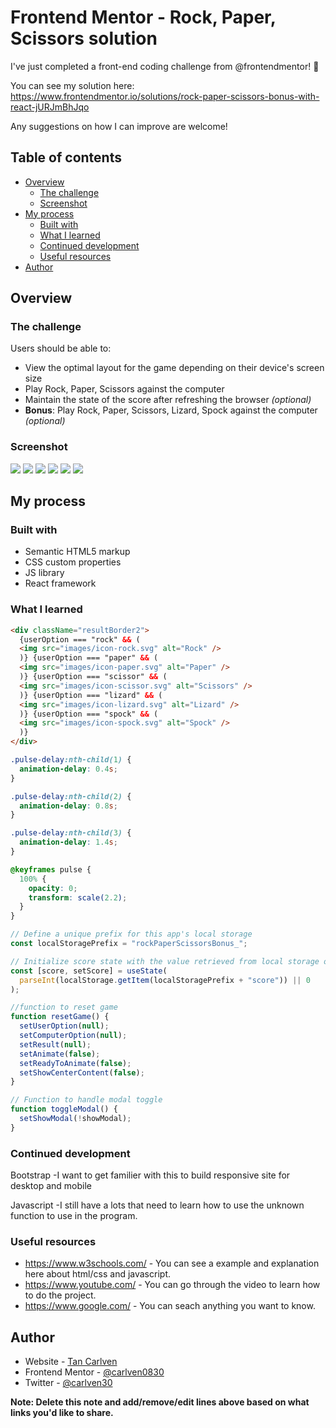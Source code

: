 # Frontend Mentor - Rock, Paper, Scissors solution

I've just completed a front-end coding challenge from @frontendmentor! 🎉

You can see my solution here: https://www.frontendmentor.io/solutions/rock-paper-scissors-bonus-with-react-jURJmBhJqo

Any suggestions on how I can improve are welcome!

## Table of contents

- [Overview](#overview)
  - [The challenge](#the-challenge)
  - [Screenshot](#screenshot)
- [My process](#my-process)
  - [Built with](#built-with)
  - [What I learned](#what-i-learned)
  - [Continued development](#continued-development)
  - [Useful resources](#useful-resources)
- [Author](#author)

## Overview

### The challenge

Users should be able to:

- View the optimal layout for the game depending on their device's screen size
- Play Rock, Paper, Scissors against the computer
- Maintain the state of the score after refreshing the browser _(optional)_
- **Bonus**: Play Rock, Paper, Scissors, Lizard, Spock against the computer _(optional)_

### Screenshot

![](./public/sreenshort/desktop-option-menu.png)
![](./public/sreenshort/desktop-result.png)
![](./public/sreenshort/desktop-rules.png)
![](./public/sreenshort/mobile-option-menu.png)
![](./public/sreenshort/mobile-result.png)
![](./public/sreenshort/mobile-rules.png)

## My process

### Built with

- Semantic HTML5 markup
- CSS custom properties
- JS library
- React framework

### What I learned

```html
<div className="resultBorder2">
  {userOption === "rock" && (
  <img src="images/icon-rock.svg" alt="Rock" />
  )} {userOption === "paper" && (
  <img src="images/icon-paper.svg" alt="Paper" />
  )} {userOption === "scissor" && (
  <img src="images/icon-scissor.svg" alt="Scissors" />
  )} {userOption === "lizard" && (
  <img src="images/icon-lizard.svg" alt="Lizard" />
  )} {userOption === "spock" && (
  <img src="images/icon-spock.svg" alt="Spock" />
  )}
</div>
```

```css
.pulse-delay:nth-child(1) {
  animation-delay: 0.4s;
}

.pulse-delay:nth-child(2) {
  animation-delay: 0.8s;
}

.pulse-delay:nth-child(3) {
  animation-delay: 1.4s;
}

@keyframes pulse {
  100% {
    opacity: 0;
    transform: scale(2.2);
  }
}
```

```js
// Define a unique prefix for this app's local storage
const localStoragePrefix = "rockPaperScissorsBonus_";

// Initialize score state with the value retrieved from local storage or default to 0
const [score, setScore] = useState(
  parseInt(localStorage.getItem(localStoragePrefix + "score")) || 0
);

//function to reset game
function resetGame() {
  setUserOption(null);
  setComputerOption(null);
  setResult(null);
  setAnimate(false);
  setReadyToAnimate(false);
  setShowCenterContent(false);
}

// Function to handle modal toggle
function toggleModal() {
  setShowModal(!showModal);
}
```

### Continued development

Bootstrap
-I want to get familier with this to build responsive site for desktop and mobile

Javascript
-I still have a lots that need to learn how to use the unknown function to use in the program.

### Useful resources

- https://www.w3schools.com/ - You can see a example and explanation here about html/css and javascript.
- https://www.youtube.com/ - You can go through the video to learn how to do the project.
- https://www.google.com/ - You can seach anything you want to know.

## Author

- Website - [Tan Carlven](https://carlven-rock-paper-scissors-bonus.netlify.app)
- Frontend Mentor - [@carlven0830](https://www.frontendmentor.io/profile/carlven0830)
- Twitter - [@carlven30](https://twitter.com/carlven30)

**Note: Delete this note and add/remove/edit lines above based on what links you'd like to share.**
